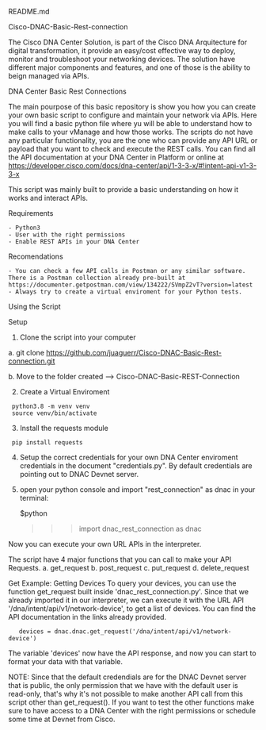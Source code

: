 README.md

Cisco-DNAC-Basic-Rest-connection

The Cisco DNA Center Solution, is part of the Cisco DNA Arquitecture for  digital transformation, it provide an easy/cost effective way to deploy, monitor and troubleshoot your networking devices. The solution have different major components and features, and one of those is the ability to beign managed via APIs.

DNA Center Basic Rest Connections

The main pourpose of this basic repository is show you how you can create your own basic script to configure and maintain your network via APIs. Here you will find a basic python file where yu will be able to understand how to make calls to your vManage and how those works. The scripts do not have any particular functionality, you are the one who can  provide any API URL or payload that you want to check and execute the REST calls. You can find all the API documentation at your DNA Center in Platform or online at https://developer.cisco.com/docs/dna-center/api/1-3-3-x/#!intent-api-v1-3-3-x

This script was mainly built to provide a basic understanding on how it works and interact APIs.

Requirements

    - Python3
    - User with the right permissions
    - Enable REST APIs in your DNA Center
    
   
Recomendations

    - You can check a few API calls in Postman or any similar software. There is a Postman collection already pre-built at https://documenter.getpostman.com/view/134222/SVmpZ2vT?version=latest
    - Always try to create a virtual enviroment for your Python tests.

Using the Script

Setup

   1. Clone the script into your computer

   a. git clone https://github.com/juaguerr/Cisco-DNAC-Basic-Rest-connection.git

   b. Move to the folder created --> Cisco-DNAC-Basic-REST-Connection

   2. Create a Virtual Enviroment

     python3.8 -m venv venv
     source venv/bin/activate

   3. Install the requests module

     pip install requests

   4. Setup the correct credentials for your own DNA Center enviroment credentials in the document "credentials.py". By default credentials are pointing out to DNAC Devnet server.

   5. open your python console and import "rest_connection" as dnac
   in your terminal:
         
      $python
      >>> import dnac_rest_connection as dnac

Now you can execute your own URL APIs in the interpreter. 

The script have 4 major functions that you can call to make your API Requests.
  a. get_request
  b. post_request
  c. put_request
  d. delete_request


Get Example:
  Getting Devices
    To query your devices, you can use the function get_request built inside 'dnac_rest_connection.py'. Since that we already imported it in our interpreter, we can execute it with the URL API '/dna/intent/api/v1/network-device', to get a list of devices. You can find the API documentation in the links already provided.
    
       devices = dnac.dnac.get_request('/dna/intent/api/v1/network-device')
   The variable 'devices' now have the API response, and now you can start to format your data with that variable.

NOTE: Since that the default credendials are for the DNAC Devnet server that is public, the only permission that we have with the default user is read-only, that's why it's not possible to make another API call from this script other than get_request(). If you want to test the other functions make sure to have access to a DNA Center with the right permissions or schedule some time at Devnet from Cisco.


 


